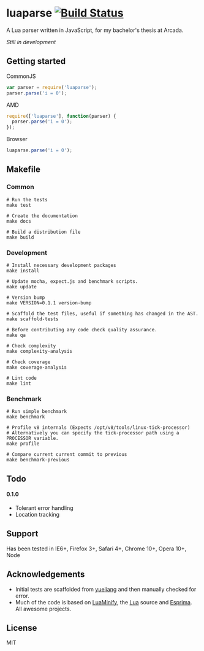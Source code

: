# luaparse [![Build Status](https://travis-ci.org/oxyc/luaparse.png)](https://travis-ci.org/oxyc/luaparse)

A Lua parser written in JavaScript, for my bachelor's thesis at Arcada.

*Still in development*

## Getting started

CommonJS

```javascript
var parser = require('luaparse');
parser.parse('i = 0');
```

AMD

```javascript
require(['luaparse'], function(parser) {
  parser.parse('i = 0');
});
```

Browser

```javascript
luaparse.parse('i = 0');
```

## Makefile

### Common

    # Run the tests
    make test

    # Create the documentation
    make docs

    # Build a distribution file
    make build

### Development

    # Install necessary development packages
    make install

    # Update mocha, expect.js and benchmark scripts.
    make update

    # Version bump
    make VERSION=0.1.1 version-bump

    # Scaffold the test files, useful if something has changed in the AST.
    make scaffold-tests

    # Before contributing any code check quality assurance.
    make qa

    # Check complexity
    make complexity-analysis

    # Check coverage
    make coverage-analysis

    # Lint code
    make lint

### Benchmark

    # Run simple benchmark
    make benchmark

    # Profile v8 internals (Expects /opt/v8/tools/linux-tick-processor)
    # Alternatively you can specify the tick-processor path using a PROCESSOR variable.
    make profile

    # Compare current current commit to previous
    make benchmark-previous

## Todo

#### 0.1.0

- Tolerant error handling
- Location tracking

## Support

Has been tested in IE6+, Firefox 3+, Safari 4+, Chrome 10+, Opera 10+, Node

## Acknowledgements

* Initial tests are scaffolded from [yueliang][yueliang] and then manually checked for error.
* Much of the code is based on [LuaMinify][luaminify], the [Lua][lua] source and [Esprima][esprima]. All awesome projects.

## License

MIT

[luaminify]: https://github.com/stravant/LuaMinify
[yueliang]: http://yueliang.luaforge.net/
[lua]: http://www.lua.org
[esprima]: http://esprima.org
